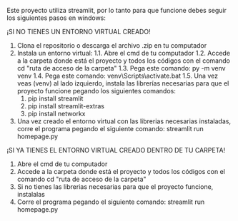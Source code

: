 Este proyecto utiliza streamlit, por lo tanto para que funcione debes seguir los siguientes pasos en windows:

¡SI NO TIENES UN ENTORNO VIRTUAL CREADO!
1. Clona el repositorio o descarga el archivo .zip en tu computador
2. Instala un entorno virtual:
  1.1. Abre el cmd de tu computador
  1.2. Accede a la carpeta donde está el proyecto y todos los códigos con el comando cd "ruta de acceso de la carpeta"
  1.3. Pega este comando: py -m venv venv
  1.4. Pega este comando: venv\Scripts\activate.bat
  1.5. Una vez veas (venv) al lado izquierdo, instala las librerías necesarias para que el proyecto funcione pegando los siguientes comandos:
    1. pip install streamlit
    2. pip install streamlit-extras
    3. pip install networkx
3. Una vez creado el entorno virtual con las librerias necesarias instaladas, corre el programa pegando el siguiente comando: streamlit run homepage.py

¡SI YA TIENES EL ENTORNO VIRTUAL CREADO DENTRO DE TU CARPETA!
1. Abre el cmd de tu computador
2. Accede a la carpeta donde está el proyecto y todos los códigos con el comando cd "ruta de acceso de la carpeta"
3. Si no tienes las librerias necesarias para que el proyecto funcione, instalalas
4. Corre el programa pegando el siguiente comando: streamlit run homepage.py
